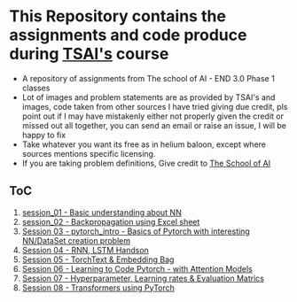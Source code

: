 # This Repository contains the assignments and code produce during [TSAI's](https://theschoolof.ai/) course

- A repository of assignments from The school of AI - END 3.0 Phase 1 classes
- Lot of images and problem statements are as provided by TSAI's and images, code taken from other sources I have tried giving due credit, pls point out if I may have mistakenly either not properly given the credit or missed out all together, you can send an email or raise an issue, I will be happy to fix
- Take whatever you want its free as in helium baloon, except where sources mentions specific licensing.
- If you are taking problem definitions, Give credit to [The School of AI](https://theschoolof.ai/)

## **ToC**
1. [session_01 - Basic understanding about NN](/assignment_01/.)
2. [session_02 - Backpropagation using Excel sheet](/session_02/.)
3. [Session 03 - pytorch_intro - Basics of Pytorch with interesting NN/DataSet creation problem](/pytorch_intro/.)
4. [Session 04 - RNN, LSTM Handson](/session4-rnn_hands_on/.)
5. [Session 05 - TorchText & Embedding Bag](/session_5_torchtext/.)
6. [Session 06 - Learning to Code Pytorch - with Attention Models](/session_06_attentions/.)
7. [Session 07 - Hyperparameter, Learning rates & Evaluation Matrics](/session_07_hyperparams/.)
8. [Session 08 - Transformers using PyTorch](/session_08_transformer/.)
